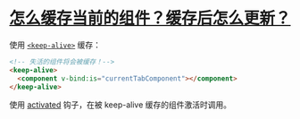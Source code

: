 # [怎么缓存当前的组件？缓存后怎么更新？](https://github.com/haizlin/fe-interview/issues/333)

使用 [`<keep-alive>`](https://cn.vuejs.org/v2/api/#keep-alive) 缓存：

```html
<!-- 失活的组件将会被缓存！-->
<keep-alive>
  <component v-bind:is="currentTabComponent"></component>
</keep-alive>
```

使用 [activated](https://cn.vuejs.org/v2/api/#activated) 钩子，在被 keep-alive 缓存的组件激活时调用。
